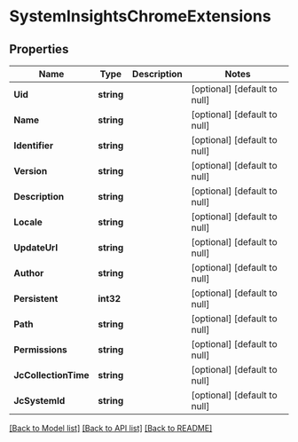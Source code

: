 # SystemInsightsChromeExtensions

## Properties
Name | Type | Description | Notes
------------ | ------------- | ------------- | -------------
**Uid** | **string** |  | [optional] [default to null]
**Name** | **string** |  | [optional] [default to null]
**Identifier** | **string** |  | [optional] [default to null]
**Version** | **string** |  | [optional] [default to null]
**Description** | **string** |  | [optional] [default to null]
**Locale** | **string** |  | [optional] [default to null]
**UpdateUrl** | **string** |  | [optional] [default to null]
**Author** | **string** |  | [optional] [default to null]
**Persistent** | **int32** |  | [optional] [default to null]
**Path** | **string** |  | [optional] [default to null]
**Permissions** | **string** |  | [optional] [default to null]
**JcCollectionTime** | **string** |  | [optional] [default to null]
**JcSystemId** | **string** |  | [optional] [default to null]

[[Back to Model list]](../README.md#documentation-for-models) [[Back to API list]](../README.md#documentation-for-api-endpoints) [[Back to README]](../README.md)


